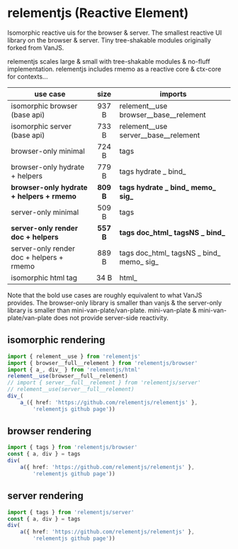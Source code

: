 # relementjs (Reactive Element)

Isomorphic reactive uis for the browser & server.
The smallest reactive UI library on the browser & server.
Tiny tree-shakable modules originally forked from VanJS.

relementjs scales large & small with tree-shakable modules & no-fluff implementation.
relementjs includes rmemo as a reactive core & ctx-core for contexts...

| use case                                   |   size    | imports                                  |
|--------------------------------------------|:---------:|------------------------------------------|
| isomorphic browser (base api)              |   937 B   | relement__use browser__base__relement    |
| isomorphic server (base api)               |   733 B   | relement__use server__base__relement     |
| browser-only minimal                       |   724 B   | tags                                     |
| browser-only hydrate + helpers             |   779 B   | tags hydrate _ bind_                     |
| **browser-only hydrate + helpers + rmemo** | **809 B** | **tags hydrate _ bind_ memo_ sig_**      |
| server-only minimal                        |   509 B   | tags                                     |
| **server-only render doc + helpers**       | **557 B** | **tags doc_html_ tagsNS _ bind_**        |
| server-only render doc + helpers + rmemo   |   889 B   | tags doc_html_ tagsNS _ bind_ memo_ sig_ |
| isomorphic html tag                        |   34 B    | html_                                    |

Note that the bold use cases are roughly equivalent to what VanJS provides. The browser-only library is smaller than
vanjs & the server-only library is smaller than mini-van-plate/van-plate. mini-van-plate & mini-van-plate/van-plate
does not provide server-side reactivity.

## isomorphic rendering

```ts
import { relement__use } from 'relementjs'
import { browser__full__relement } from 'relementjs/browser'
import { a_, div_ } from 'relementjs/html'
relement__use(browser__full__relement)
// import { server__full__relement } from 'relementjs/server'
// relement__use(server__full__relement)
div_(
	a_({ href: 'https://github.com/relementjs/relementjs' },
		'relementjs github page'))
```

## browser rendering

```ts
import { tags } from 'relementjs/browser'
const { a, div } = tags
div(
	a({ href: 'https://github.com/relementjs/relementjs' },
		'relementjs github page'))
```

## server rendering

```ts
import { tags } from 'relementjs/server'
const { a, div } = tags
div(
	a({ href: 'https://github.com/relementjs/relementjs' },
		'relementjs github page'))
```
